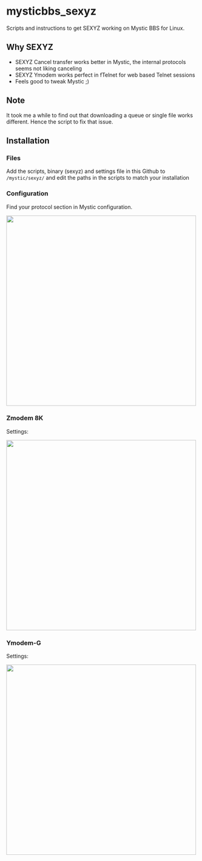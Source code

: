 # mysticbbs_sexyz
Scripts and instructions to get SEXYZ working on Mystic BBS for Linux. 

## Why SEXYZ
- SEXYZ Cancel transfer works better in Mystic, the internal protocols seems not liking canceling
- SEXYZ Ymodem works perfect in fTelnet for web based Telnet sessions
- Feels good to tweak Mystic ;)

## Note
It took me a while to find out that downloading a queue or single file works different. Hence the script to fix that issue.

## Installation

### Files
Add the scripts, binary (sexyz) and settings file in this Github to `/mystic/sexyz/` and edit the paths in the scripts to match your installation

### Configuration
Find your protocol section in Mystic configuration.

<img src="https://github.com/user-attachments/assets/d5f4d691-9b4a-4733-9b8a-256fcbc3f133" width="500"> 

### Zmodem 8K
Settings:

<img src="https://github.com/user-attachments/assets/426945c9-5858-4a4d-b29a-6f8e9b30f03c" width="500">

### Ymodem-G
Settings:

<img src="https://github.com/user-attachments/assets/0c6ddc82-f280-426a-96ea-5a92786182cc" width="500">
